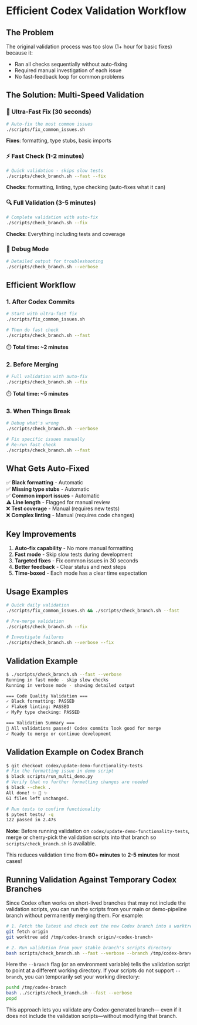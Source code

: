 # Efficient Codex Validation Workflow

## The Problem
The original validation process was too slow (1+ hour for basic fixes) because it:
- Ran all checks sequentially without auto-fixing
- Required manual investigation of each issue  
- No fast-feedback loop for common problems

## The Solution: Multi-Speed Validation

### 🚀 Ultra-Fast Fix (30 seconds)
```bash
# Auto-fix the most common issues
./scripts/fix_common_issues.sh
```
**Fixes**: formatting, type stubs, basic imports

### ⚡ Fast Check (1-2 minutes) 
```bash
# Quick validation - skips slow tests
./scripts/check_branch.sh --fast --fix
```
**Checks**: formatting, linting, type checking (auto-fixes what it can)

### 🔍 Full Validation (3-5 minutes)
```bash
# Complete validation with auto-fix
./scripts/check_branch.sh --fix
```
**Checks**: Everything including tests and coverage

### 🐛 Debug Mode
```bash
# Detailed output for troubleshooting
./scripts/check_branch.sh --verbose
```

## Efficient Workflow

### 1. After Codex Commits
```bash
# Start with ultra-fast fix
./scripts/fix_common_issues.sh

# Then do fast check
./scripts/check_branch.sh --fast
```
⏱️ **Total time: ~2 minutes**

### 2. Before Merging
```bash
# Full validation with auto-fix
./scripts/check_branch.sh --fix
```
⏱️ **Total time: ~5 minutes**

### 3. When Things Break
```bash
# Debug what's wrong
./scripts/check_branch.sh --verbose

# Fix specific issues manually
# Re-run fast check
./scripts/check_branch.sh --fast
```

## What Gets Auto-Fixed

✅ **Black formatting** - Automatic  
✅ **Missing type stubs** - Automatic  
✅ **Common import issues** - Automatic  
⚠️ **Line length** - Flagged for manual review  
❌ **Test coverage** - Manual (requires new tests)  
❌ **Complex linting** - Manual (requires code changes)

## Key Improvements

1. **Auto-fix capability** - No more manual formatting
2. **Fast mode** - Skip slow tests during development  
3. **Targeted fixes** - Fix common issues in 30 seconds
4. **Better feedback** - Clear status and next steps
5. **Time-boxed** - Each mode has a clear time expectation

## Usage Examples

```bash
# Quick daily validation
./scripts/fix_common_issues.sh && ./scripts/check_branch.sh --fast

# Pre-merge validation  
./scripts/check_branch.sh --fix

# Investigate failures
./scripts/check_branch.sh --verbose --fix
```

## Validation Example

```bash
$ ./scripts/check_branch.sh --fast --verbose
Running in fast mode - skip slow checks
Running in verbose mode - showing detailed output

=== Code Quality Validation ===
✓ Black formatting: PASSED
✓ Flake8 linting: PASSED
✓ MyPy type checking: PASSED

=== Validation Summary ===
🎉 All validations passed! Codex commits look good for merge
✓ Ready to merge or continue development
```

## Validation Example on Codex Branch

```bash
$ git checkout codex/update-demo-functionality-tests
# Fix the formatting issue in demo script
$ black scripts/run_multi_demo.py
# Verify that no further formatting changes are needed
$ black --check .
All done! ✨ 🍰 ✨
61 files left unchanged.

# Run tests to confirm functionality
$ pytest tests/ -q
122 passed in 2.47s
```

<!-- Ensure the validation scripts exist on the target branch -->
**Note:** Before running validation on `codex/update-demo-functionality-tests`, merge or cherry-pick the validation scripts into that branch so `scripts/check_branch.sh` is available.

This reduces validation time from **60+ minutes** to **2-5 minutes** for most cases!

## Running Validation Against Temporary Codex Branches

Since Codex often works on short-lived branches that may not include the validation scripts, you can run the scripts from your main or demo-pipeline branch without permanently merging them. For example:

```bash
# 1. Fetch the latest and check out the new Codex branch into a worktree
git fetch origin
git worktree add /tmp/codex-branch origin/<codex-branch>

# 2. Run validation from your stable branch's scripts directory
bash scripts/check_branch.sh --fast --verbose --branch /tmp/codex-branch
```

Here the `--branch` flag (or an environment variable) tells the validation script to point at a different working directory. If your scripts do not support `--branch`, you can temporarily set your working directory:

```bash
pushd /tmp/codex-branch
bash ../scripts/check_branch.sh --fast --verbose
popd
```

This approach lets you validate any Codex-generated branch— even if it does not include the validation scripts—without modifying that branch.
